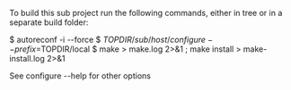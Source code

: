 To build this sub project run the following commands, either in tree or in a separate build folder:

$ autoreconf -i --force
$ $TOPDIR/sub/host/configure --prefix=$TOPDIR/local
$ make > make.log 2>&1 ; make install > make-install.log 2>&1

See configure --help for other options
